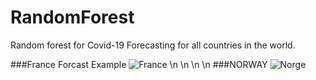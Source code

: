 # RandomForest
Random forest for Covid-19 Forecasting for all countries in the world.  

###France Forcast Example
![France](https://user-images.githubusercontent.com/56515134/153265746-cf1df84d-f40d-4f0c-99ee-a6f6d42d3df3.jpg)
\n
\n
\n
\n
###NORWAY
![Norge](https://user-images.githubusercontent.com/56515134/153266033-7b612ea0-712b-4fe9-bb06-0ce771f55e12.jpg)
